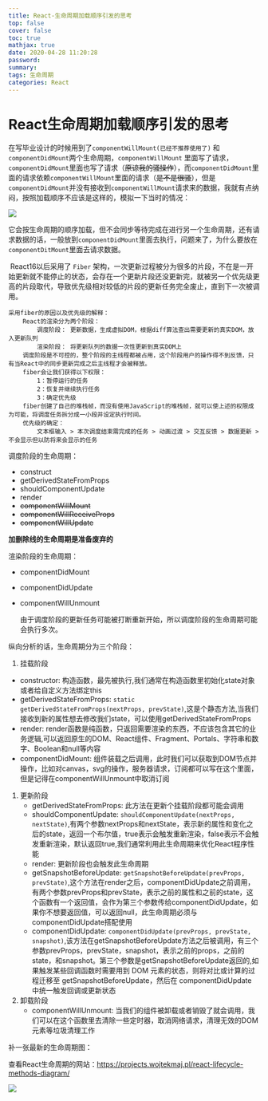 ```yaml
---
title: React-生命周期加载顺序引发的思考
top: false
cover: false
toc: true
mathjax: true
date: 2020-04-28 11:20:28
password:
summary:
tags: 生命周期
categories: React
---
```


# React生命周期加载顺序引发的思考

​	在写毕业设计的时候用到了`componentWillMount(已经不推荐使用了)`  和`componentDidMount`两个生命周期，`componentWillMount`  里面写了请求， `componentDidMount`里面也写了请求（~~原谅我的骚操作~~），而`componentDidMount`里面的请求依赖`componentWillMount`里面的请求（~~是不是很骚~~），但是`componentDidMount`并没有接收到`componentWillMount`请求来的数据，我就有点纳闷，按照加载顺序不应该是这样的，模拟一下当时的情况：

![](Snipaste_2020-04-28_11-47-24.png)

​	它会按生命周期的顺序加载，但不会同步等待完成在进行另一个生命周期，还有请求数据的话，一般放到`componentDidMount`里面去执行，问题来了，为什么要放在`componentDitMount`里面去请求数据。

​	React16以后采用了 `Fiber` 架构，一次更新过程被分为很多的片段，不在是一开始更新就不能停止的状态，会存在一个更新片段还没更新完，就被另一个优先级更高的片段取代，导致优先级相对较低的片段的更新任务完全废止，直到下一次被调用。

```
采用fiber的原因以及优先级的解释：
	React的渲染分为两个阶段：
		调度阶段： 更新数据，生成虚拟DOM，根据diff算法查出需要更新的真实DOM，放入更新队列
		渲染阶段： 将更新队列的数据一次性更新到真实DOM上
	调度阶段是不可控的，整个阶段的主线程都被占用，这个阶段用户的操作得不到反馈，只有当React中的同步更新完成之后主线程才会被释放。
	fiber会让我们获得以下权限：
		1：暂停运行的任务
		2：恢复并继续执行任务
		3：确定优先级
	fiber创建了自己的堆栈帧，而没有使用JavaScript的堆栈帧，就可以使上述的权限成为可能，将调度任务拆分成一小段并设定执行时间。
	优先级的确定：
		文本框输入 > 本次调度结束需完成的任务 > 动画过渡 > 交互反馈 > 数据更新 > 不会显示但以防将来会显示的任务
```

调度阶段的生命周期：

- construct
- getDerivedStateFromProps
- shouldComponentUpdate
- render
- ~~componentWillMount~~
- ~~componentWillReceiveProps~~
- ~~componentWillUpdate~~

**加删除线的生命周期是准备废弃的**

渲染阶段的生命周期：

- componentDidMount

- componentDidUpdate

- componentWillUnmount

  由于调度阶段的更新任务可能被打断重新开始，所以调度阶段的生命周期可能会执行多次。

纵向分析的话，生命周期分为三个阶段：

1. 挂载阶段

- constructor: 构造函数，最先被执行,我们通常在构造函数里初始化state对象或者给自定义方法绑定this
- getDerivedStateFromProps: `static getDerivedStateFromProps(nextProps, prevState)`,这是个静态方法,当我们接收到新的属性想去修改我们state，可以使用getDerivedStateFromProps
- render: render函数是纯函数，只返回需要渲染的东西，不应该包含其它的业务逻辑,可以返回原生的DOM、React组件、Fragment、Portals、字符串和数字、Boolean和null等内容
- componentDidMount: 组件装载之后调用，此时我们可以获取到DOM节点并操作，比如对canvas，svg的操作，服务器请求，订阅都可以写在这个里面，但是记得在componentWillUnmount中取消订阅

1. 更新阶段
   - getDerivedStateFromProps: 此方法在更新个挂载阶段都可能会调用
   - shouldComponentUpdate: `shouldComponentUpdate(nextProps, nextState)`,有两个参数nextProps和nextState，表示新的属性和变化之后的state，返回一个布尔值，true表示会触发重新渲染，false表示不会触发重新渲染，默认返回true,我们通常利用此生命周期来优化React程序性能
   - render: 更新阶段也会触发此生命周期
   - getSnapshotBeforeUpdate: `getSnapshotBeforeUpdate(prevProps, prevState)`,这个方法在render之后，componentDidUpdate之前调用，有两个参数prevProps和prevState，表示之前的属性和之前的state，这个函数有一个返回值，会作为第三个参数传给componentDidUpdate，如果你不想要返回值，可以返回null，此生命周期必须与componentDidUpdate搭配使用
   - componentDidUpdate: `componentDidUpdate(prevProps, prevState, snapshot)`,该方法在getSnapshotBeforeUpdate方法之后被调用，有三个参数prevProps，prevState，snapshot，表示之前的props，之前的state，和snapshot。第三个参数是getSnapshotBeforeUpdate返回的,如果触发某些回调函数时需要用到 DOM 元素的状态，则将对比或计算的过程迁移至 getSnapshotBeforeUpdate，然后在 componentDidUpdate 中统一触发回调或更新状态
2. 卸载阶段
   - componentWillUnmount: 当我们的组件被卸载或者销毁了就会调用，我们可以在这个函数里去清除一些定时器，取消网络请求，清理无效的DOM元素等垃圾清理工作

补一张最新的生命周期图：

查看React生命周期的网站：https://projects.wojtekmaj.pl/react-lifecycle-methods-diagram/

![](Snipaste_2020-04-28_15-11-30.png)